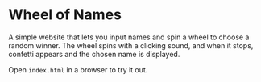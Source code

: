 # Wheel of Names

A simple website that lets you input names and spin a wheel to choose a random winner. The wheel spins with a clicking sound, and when it stops, confetti appears and the chosen name is displayed.

Open `index.html` in a browser to try it out.
